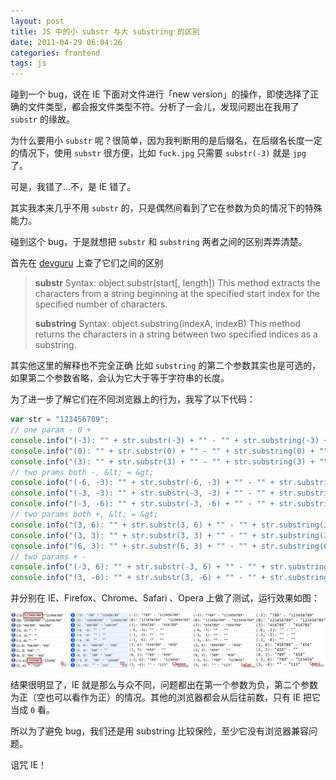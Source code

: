 ```yaml
---
layout: post
title: JS 中的小 substr 与大 substring 的区别
date: 2011-04-29 06:04:26
categories: frontend
tags: js
---
```


碰到一个 bug，说在 IE 下面对文件进行「new version」的操作，即使选择了正确的文件类型，都会报文件类型不符。分析了一会儿，发现问题出在我用了 `substr` 的缘故。

为什么要用小 `substr` 呢？很简单，因为我判断用的是后缀名，在后缀名长度一定的情况下，使用 `substr` 很方便，比如 `fuck.jpg` 只需要 `substr(-3)` 就是 `jpg` 了。

可是，我错了...不，是 IE 错了。

其实我本来几乎不用 `substr` 的，只是偶然间看到了它在参数为负的情况下的特殊能力。

碰到这个 bug，于是就想把 `substr` 和 `substring` 两者之间的区别弄弄清楚。

首先在 [devguru](http://devguru.com) 上查了它们之间的区别

> **substr**
> Syntax: object.substr(start[, length])
> This method extracts the characters from a string beginning at the specified start index for the specified number of characters.
>
> **substring**
> Syntax: object.substring(indexA, indexB)
> This method returns the characters in a string between two specified indices as a substring.

其实他这里的解释也不完全正确
比如 `substring` 的第二个参数其实也是可选的，如果第二个参数省略，会认为它大于等于字符串的长度。

为了进一步了解它们在不同浏览器上的行为，我写了以下代码：

```js
var str = "123456789";
// one param - 0 +
console.info("(-3): "" + str.substr(-3) + "" - "" + str.substring(-3) + """);
console.info("(0): "" + str.substr(0) + "" - "" + str.substring(0) + """);
console.info("(3): "" + str.substr(3) + "" - "" + str.substring(3) + """);
// two prams both -, &lt; = &gt;
console.info("(-6, -3): "" + str.substr(-6, -3) + "" - "" + str.substring(-6, -3) + """);
console.info("(-3, -3): "" + str.substr(-3, -3) + "" - "" + str.substring(-3, -3) + """);
console.info("(-3, -6): "" + str.substr(-3, -6) + "" - "" + str.substring(-3, -6) + """);
// two params both +, &lt; = &gt;
console.info("(3, 6): "" + str.substr(3, 6) + "" - "" + str.substring(3, 6) + """);
console.info("(3, 3): "" + str.substr(3, 3) + "" - "" + str.substring(3, 3) + """);
console.info("(6, 3): "" + str.substr(6, 3) + "" - "" + str.substring(6, 3) + """);
// two params + -
console.info("(-3, 6): "" + str.substr(-3, 6) + "" - "" + str.substring(-3, 6) + """);
console.info("(3, -6): "" + str.substr(3, -6) + "" - "" + str.substring(3, -6) + """);
```

并分别在 IE、Firefox、Chrome、Safari 、Opera 上做了测试，运行效果如图：

![](/images/posts/substr_substring_browsers.png)

结果很明显了，IE 就是那么与众不同，问题都出在第一个参数为负，第二个参数为正（空也可以看作为正）的情况。其他的浏览器都会从后往前数，只有 IE 把它当成 `0` 看。

所以为了避免 bug，我们还是用 substring 比较保险，至少它没有浏览器兼容问题。

诅咒 IE！